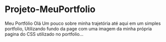 # Projeto-MeuPortfolio
Meu Portfólio 
Olá
Um pouco sobre minha trajetória até aqui em um simples portfolio, Utilizando fundo da page com uma imagem da minha própria pagina do CSS utilizado no portfolio...
